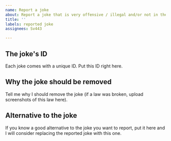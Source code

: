 ```yaml
---
name: Report a joke
about: Report a joke that is very offensive / illegal and/or not in the "Dark" category
title: ''
labels: reported joke
assignees: Sv443

---
```


## The joke's ID
Each joke comes with a unique ID. Put this ID right here.

## Why the joke should be removed
Tell me why I should remove the joke (if a law was broken, upload screenshots of this law here).

## Alternative to the joke
If you know a good alternative to the joke you want to report, put it here and I will consider replacing the reported joke with this one.
